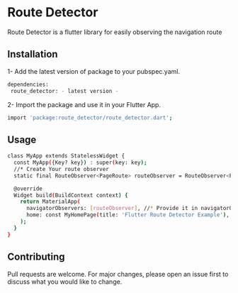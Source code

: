 # Route Detector

Route Detector is a flutter library for easily observing the navigation route

## Installation

1- Add the latest version of package to your pubspec.yaml.

```bash
dependencies:
 route_detector: - latest version -
```
2- Import the package and use it in your Flutter App.

```bash
import 'package:route_detector/route_detector.dart';
```
## Usage

```bash 
class MyApp extends StatelessWidget {
  const MyApp({Key? key}) : super(key: key);
  //* Create Your route observer
  static final RouteObserver<PageRoute> routeObserver = RouteObserver<PageRoute>(); 

  @override
  Widget build(BuildContext context) {
    return MaterialApp(
      navigatorObservers: [routeObserver], //* Provide it in navigatorObservers List 
      home: const MyHomePage(title: 'Flutter Route Detector Example'),
    );
  }
}


```

## Contributing
Pull requests are welcome. For major changes, please open an issue first to discuss what you would like to change.